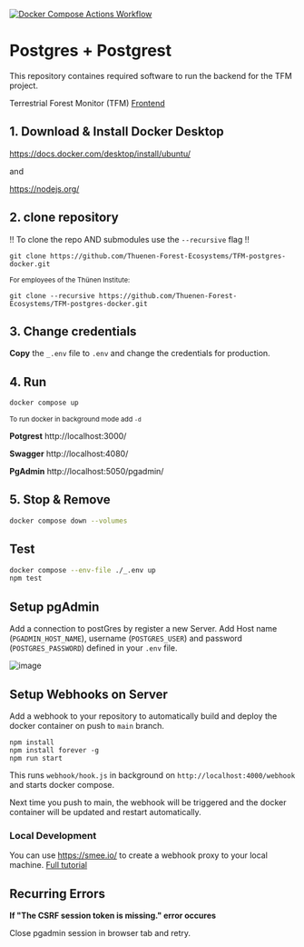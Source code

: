 [![Docker Compose Actions Workflow](https://github.com/Thuenen-Forest-Ecosystems/TFM-postgres-docker/actions/workflows/test.yml/badge.svg)](https://github.com/Thuenen-Forest-Ecosystems/TFM-postgres-docker/actions/workflows/test.yml)

# Postgres + Postgrest
This repository containes required software to run the backend for the TFM project.

Terrestrial Forest Monitor (TFM) [Frontend](https://github.com/Thuenen-Forest-Ecosystems/terrestrial-forest-monitor)

## 1. Download & Install Docker Desktop

https://docs.docker.com/desktop/install/ubuntu/

and

https://nodejs.org/

## 2. clone repository
!! To clone the repo AND submodules use the ```--recursive``` flag !!
```
git clone https://github.com/Thuenen-Forest-Ecosystems/TFM-postgres-docker.git
```

<sub>For employees of the Thünen Institute:</sub>
```
git clone --recursive https://github.com/Thuenen-Forest-Ecosystems/TFM-postgres-docker.git
```

## 3. Change credentials
**Copy** the ```_.env``` file to ```.env``` and change the credentials for production.


## 4. Run

```bash
docker compose up
```
<sub>To run docker in background mode add ```-d```</sub>

**Potgrest**
http://localhost:3000/

**Swagger**
http://localhost:4080/

**PgAdmin**
http://localhost:5050/pgadmin/


## 5. Stop & Remove

```bash
docker compose down --volumes
```


## Test
```bash
docker compose --env-file ./_.env up
npm test
```


## Setup pgAdmin
Add a connection to postGres by register a new Server. Add Host name (```PGADMIN_HOST_NAME```), username (```POSTGRES_USER```) and password (```POSTGRES_PASSWORD```) defined in your ```.env``` file.

![image](https://github.com/Thuenen-Forest-Ecosystems/TFM-postgres-docker/assets/11278402/a0d44a13-6dea-4071-928c-26f0c7ccc4fb)


## Setup Webhooks on Server
Add a webhook to your repository to automatically build and deploy the docker container on push to ```main``` branch.

```
npm install
npm install forever -g
npm run start
```

This runs ```webhook/hook.js``` in background on ```http://localhost:4000/webhook``` and starts docker compose.

Next time you push to main, the webhook will be triggered and the docker container will be updated and restart automatically.

### Local Development
You can use https://smee.io/ to create a webhook proxy to your local machine. [Full tutorial](https://docs.github.com/en/webhooks/using-webhooks/handling-webhook-deliveries)

## Recurring Errors
**If "The CSRF session token is missing." error occures**

Close pgadmin session in browser tab and retry.
